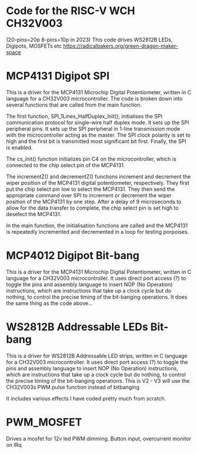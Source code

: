 # Code for the RISC-V WCH CH32V003
(20-pins=20p 8-pins=10p in 2023)
This code drives WS2812B LEDs, Digipots, MOSFETs etc
https://radicalbakers.org/green-dragon-maker-space

# MCP4131 Digipot SPI

This is a driver for the MCP4131 Microchip Digital Potentiometer, written in C language for a CH32V003 microcontroller. The code is broken down into several functions that are called from the main function.

The first function, SPI_1Lines_HalfDuplex_Init(), initialises the SPI communication protocol for single-wire half duplex mode. It sets up the SPI peripheral pins. It sets up the SPI peripheral in 1-line transmission mode with the microcontroller acting as the master. The SPI clock polarity is set to high and the first bit is transmitted most significant bit first. Finally, the SPI is enabled.

The cs_init() function initializes pin C4 on the microcontroller, which is connected to the chip select pin of the MCP4131.

The incrementZ() and decrementZ() functions increment and decrement the wiper position of the MCP4131 digital potentiometer, respectively. They first put the chip select pin low to select the MCP4131. They then send the appropriate command over SPI to increment or decrement the wiper position of the MCP4131 by one step. After a delay of 9 microseconds to allow for the data transfer to complete, the chip select pin is set high to deselect the MCP4131.

In the main function, the initialisation functions are called and the MCP4131 is repeatedly incremented and decremented in a loop for testing porpoises.

# MCP4012 Digipot Bit-bang

This is a driver for the MCP4131 Microchip Digital Potentiometer, written in C language for a CH32V003 microcontroller. It uses direct port access (?) to toggle the pins and assembly language to insert NOP (No Operation) instructions, which are instructions that take up a clock cycle but do nothing, to control the precise timing of the bit-banging operations. It does the same thing as the code above...

# WS2812B Addressable LEDs Bit-bang

This is a driver for WS2812B Addressable LED strips, written in C language for a CH32V003 microcontroller. It uses direct port access (?) to toggle the pins and assembly language to insert NOP (No Operation) instructions, which are instructions that take up a clock cycle but do nothing, to control the precise timing of the bit-banging operations. This is V2 - V3 will use the CH32V003s PWM pulse function instead of bitbanging

It includes various effects I have coded pretty much from scratch.

# PWM_MOSFET

Drives a mosfet for 12v led PWM dimming. Button input, overcurrent monitor on IRq
